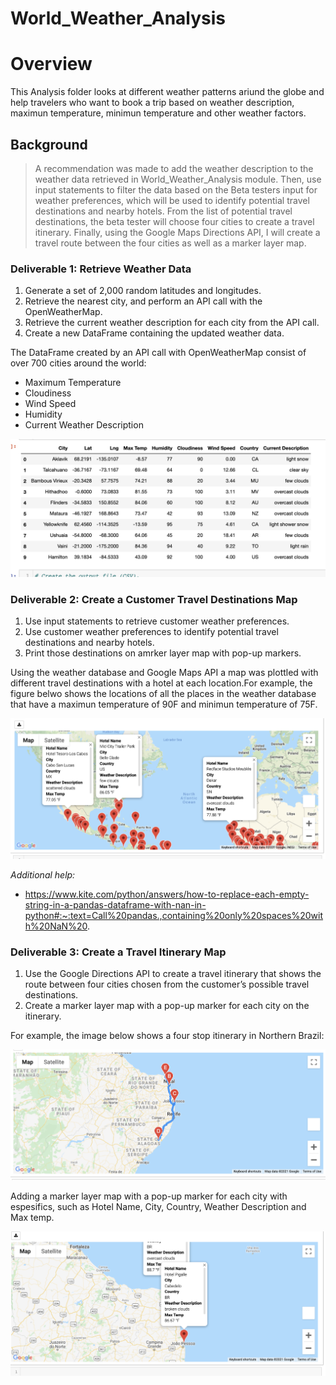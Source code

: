 # World_Weather_Analysis

# Overview
This Analysis folder looks at different weather patterns ariund the globe and help travelers who want to book a trip based on weather description, maximun temperature, minimun temperature and other weather factors.

## Background

>A recommendation was made to add the weather description to the weather data retrieved in World_Weather_Analysis module. Then, use input statements to filter the data based on the Beta testers input for weather preferences, which will be used to identify potential travel destinations and nearby hotels. From the list of potential travel destinations, the beta tester will choose four cities to create a travel itinerary. Finally, using the Google Maps Directions API, I will create a travel route between the four cities as well as a marker layer map.

### Deliverable 1: Retrieve Weather Data
1. Generate a set of 2,000 random latitudes and longitudes.
2. Retrieve the nearest city, and perform an API call with the OpenWeatherMap.
3. Retrieve the current weather description for each city from the API call.
4. Create a new DataFrame containing the updated weather data.

The DataFrame created by an API call with OpenWeatherMap consist of over 700 cities around the world:

* Maximum Temperature
* Cloudiness
* Wind Speed
* Humidity
* Current Weather Description

![](Weather_Database/City_data_df.png)


### Deliverable 2: Create a Customer Travel Destinations Map
1. Use input statements to retrieve customer weather preferences.
2. Use customer weather preferences to identify potential travel destinations and nearby hotels.
3. Print those destinations on amrker layer map with pop-up markers.

Using the weather database and Google Maps API a map was plottled with different travel destinations with a hotel at each location.For example, the figure belwo shows the locations of all the places in the weather database that have a maximun temperature of 90F and minimun temperature of 75F.

![](Vacation_Search/WeatherPy_vacation_map.png)

*Additional help:*

* https://www.kite.com/python/answers/how-to-replace-each-empty-string-in-a-pandas-dataframe-with-nan-in-python#:~:text=Call%20pandas.,containing%20only%20spaces%20with%20NaN%20.

### Deliverable 3: Create a Travel Itinerary Map
1. Use the Google Directions API to create a travel itinerary that shows the route between four cities chosen from the customer’s possible travel destinations.
2. Create a marker layer map with a pop-up marker for each city on the itinerary.

For example, the image below shows a four stop itinerary in Northern Brazil:

![](Vacation_Itinerary/WeatherPy_travel_map.png)

Adding a marker layer map with a pop-up marker for each city with espesifics, such as Hotel Name, City, Country, Weather Description and Max temp.

![](Vacation_Itinerary/WeatherPy_travel_map_markers.png)
